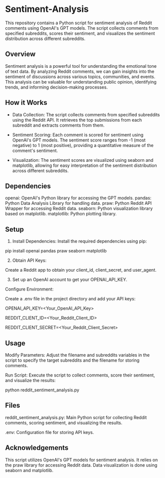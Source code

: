 # Sentiment-Analysis

This repository contains a Python script for sentiment analysis of Reddit comments using OpenAI's GPT models. The script collects comments from specified subreddits, scores their sentiment, and visualizes the sentiment distribution across different subreddits.

## Overview

Sentiment analysis is a powerful tool for understanding the emotional tone of text data. By analyzing Reddit comments, we can gain insights into the sentiment of discussions across various topics, communities, and events. This analysis can be valuable for understanding public opinion, identifying trends, and informing decision-making processes.

## How it Works

- Data Collection: The script collects comments from specified subreddits using the Reddit API. It retrieves the top submissions from each subreddit and extracts comments from them.

- Sentiment Scoring: Each comment is scored for sentiment using OpenAI's GPT models. The sentiment score ranges from -1 (most negative) to 1 (most positive), providing a quantitative measure of the comment's sentiment.

- Visualization: The sentiment scores are visualized using seaborn and matplotlib, allowing for easy interpretation of the sentiment distribution across different subreddits.

## Dependencies

openai: OpenAI's Python library for accessing the GPT models.
pandas: Python Data Analysis Library for handling data.
praw: Python Reddit API Wrapper for accessing Reddit data.
seaborn: Python visualization library based on matplotlib.
matplotlib: Python plotting library.

## Setup

1. Install Dependencies: Install the required dependencies using pip:

pip install openai pandas praw seaborn matplotlib

2. Obtain API Keys:

Create a Reddit app to obtain your client_id, client_secret, and user_agent.

3. Set up an OpenAI account to get your OPENAI_API_KEY.

Configure Environment:

Create a .env file in the project directory and add your API keys:

OPENAI_API_KEY=<Your_OpenAI_API_Key>

REDDIT_CLIENT_ID=<Your_Reddit_Client_ID>

REDDIT_CLIENT_SECRET=<Your_Reddit_Client_Secret>

## Usage

Modify Parameters: Adjust the filename and subreddits variables in the script to specify the target subreddits and the filename for storing comments.

Run Script: Execute the script to collect comments, score their sentiment, and visualize the results:

python reddit_sentiment_analysis.py

## Files
reddit_sentiment_analysis.py: 
Main Python script for collecting Reddit comments, scoring sentiment, and visualizing the results.

.env: 
Configuration file for storing API keys.

## Acknowledgements
This script utilizes OpenAI's GPT models for sentiment analysis.
It relies on the praw library for accessing Reddit data.
Data visualization is done using seaborn and matplotlib.
